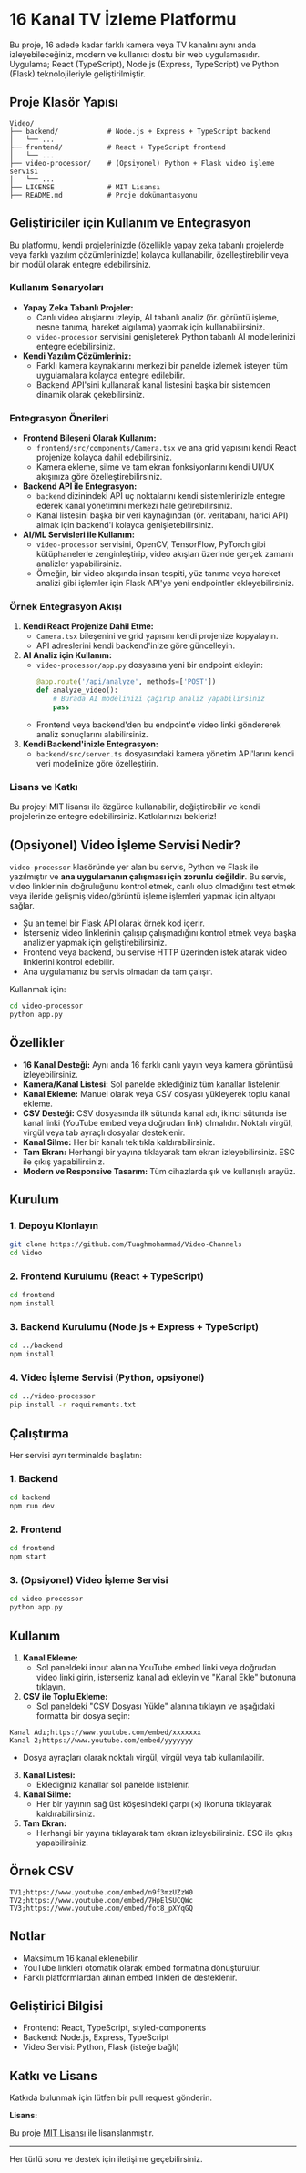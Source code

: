 # 16 Kanal TV İzleme Platformu

Bu proje, 16 adede kadar farklı kamera veya TV kanalını aynı anda izleyebileceğiniz, modern ve kullanıcı dostu bir web uygulamasıdır. Uygulama; React (TypeScript), Node.js (Express, TypeScript) ve Python (Flask) teknolojileriyle geliştirilmiştir.

## Proje Klasör Yapısı
```
Video/
├── backend/            # Node.js + Express + TypeScript backend
│   └── ...
├── frontend/           # React + TypeScript frontend
│   └── ...
├── video-processor/    # (Opsiyonel) Python + Flask video işleme servisi
│   └── ...
├── LICENSE             # MIT Lisansı
├── README.md           # Proje dokümantasyonu
```

## Geliştiriciler için Kullanım ve Entegrasyon
Bu platformu, kendi projelerinizde (özellikle yapay zeka tabanlı projelerde veya farklı yazılım çözümlerinizde) kolayca kullanabilir, özelleştirebilir veya bir modül olarak entegre edebilirsiniz.

### Kullanım Senaryoları
- **Yapay Zeka Tabanlı Projeler:**
  - Canlı video akışlarını izleyip, AI tabanlı analiz (ör. görüntü işleme, nesne tanıma, hareket algılama) yapmak için kullanabilirsiniz.
  - `video-processor` servisini genişleterek Python tabanlı AI modellerinizi entegre edebilirsiniz.
- **Kendi Yazılım Çözümleriniz:**
  - Farklı kamera kaynaklarını merkezi bir panelde izlemek isteyen tüm uygulamalara kolayca entegre edilebilir.
  - Backend API'sini kullanarak kanal listesini başka bir sistemden dinamik olarak çekebilirsiniz.

### Entegrasyon Önerileri
- **Frontend Bileşeni Olarak Kullanım:**
  - `frontend/src/components/Camera.tsx` ve ana grid yapısını kendi React projenize kolayca dahil edebilirsiniz.
  - Kamera ekleme, silme ve tam ekran fonksiyonlarını kendi UI/UX akışınıza göre özelleştirebilirsiniz.
- **Backend API ile Entegrasyon:**
  - `backend` dizinindeki API uç noktalarını kendi sistemlerinizle entegre ederek kanal yönetimini merkezi hale getirebilirsiniz.
  - Kanal listesini başka bir veri kaynağından (ör. veritabanı, harici API) almak için backend'i kolayca genişletebilirsiniz.
- **AI/ML Servisleri ile Kullanım:**
  - `video-processor` servisini, OpenCV, TensorFlow, PyTorch gibi kütüphanelerle zenginleştirip, video akışları üzerinde gerçek zamanlı analizler yapabilirsiniz.
  - Örneğin, bir video akışında insan tespiti, yüz tanıma veya hareket analizi gibi işlemler için Flask API'ye yeni endpointler ekleyebilirsiniz.

### Örnek Entegrasyon Akışı
1. **Kendi React Projenize Dahil Etme:**
   - `Camera.tsx` bileşenini ve grid yapısını kendi projenize kopyalayın.
   - API adreslerini kendi backend'inize göre güncelleyin.
2. **AI Analiz için Kullanım:**
   - `video-processor/app.py` dosyasına yeni bir endpoint ekleyin:
     ```python
     @app.route('/api/analyze', methods=['POST'])
     def analyze_video():
         # Burada AI modelinizi çağırıp analiz yapabilirsiniz
         pass
     ```
   - Frontend veya backend'den bu endpoint'e video linki göndererek analiz sonuçlarını alabilirsiniz.
3. **Kendi Backend'inizle Entegrasyon:**
   - `backend/src/server.ts` dosyasındaki kamera yönetim API'larını kendi veri modelinize göre özelleştirin.

### Lisans ve Katkı
Bu projeyi MIT lisansı ile özgürce kullanabilir, değiştirebilir ve kendi projelerinize entegre edebilirsiniz. Katkılarınızı bekleriz!

## (Opsiyonel) Video İşleme Servisi Nedir?
`video-processor` klasöründe yer alan bu servis, Python ve Flask ile yazılmıştır ve **ana uygulamanın çalışması için zorunlu değildir**. Bu servis, video linklerinin doğruluğunu kontrol etmek, canlı olup olmadığını test etmek veya ileride gelişmiş video/görüntü işleme işlemleri yapmak için altyapı sağlar.

- Şu an temel bir Flask API olarak örnek kod içerir.
- İsterseniz video linklerinin çalışıp çalışmadığını kontrol etmek veya başka analizler yapmak için geliştirebilirsiniz.
- Frontend veya backend, bu servise HTTP üzerinden istek atarak video linklerini kontrol edebilir.
- Ana uygulamanız bu servis olmadan da tam çalışır.

Kullanmak için:
```bash
cd video-processor
python app.py
```

## Özellikler
- **16 Kanal Desteği:** Aynı anda 16 farklı canlı yayın veya kamera görüntüsü izleyebilirsiniz.
- **Kamera/Kanal Listesi:** Sol panelde eklediğiniz tüm kanallar listelenir.
- **Kanal Ekleme:** Manuel olarak veya CSV dosyası yükleyerek toplu kanal ekleme.
- **CSV Desteği:** CSV dosyasında ilk sütunda kanal adı, ikinci sütunda ise kanal linki (YouTube embed veya doğrudan link) olmalıdır. Noktalı virgül, virgül veya tab ayraçlı dosyalar desteklenir.
- **Kanal Silme:** Her bir kanalı tek tıkla kaldırabilirsiniz.
- **Tam Ekran:** Herhangi bir yayına tıklayarak tam ekran izleyebilirsiniz. ESC ile çıkış yapabilirsiniz.
- **Modern ve Responsive Tasarım:** Tüm cihazlarda şık ve kullanışlı arayüz.

## Kurulum
### 1. Depoyu Klonlayın
```bash
git clone https://github.com/Tuaghmohammad/Video-Channels
cd Video
```

### 2. Frontend Kurulumu (React + TypeScript)
```bash
cd frontend
npm install
```

### 3. Backend Kurulumu (Node.js + Express + TypeScript)
```bash
cd ../backend
npm install
```

### 4. Video İşleme Servisi (Python, opsiyonel)
```bash
cd ../video-processor
pip install -r requirements.txt
```

## Çalıştırma
Her servisi ayrı terminalde başlatın:

### 1. Backend
```bash
cd backend
npm run dev
```

### 2. Frontend
```bash
cd frontend
npm start
```

### 3. (Opsiyonel) Video İşleme Servisi
```bash
cd video-processor
python app.py
```

## Kullanım
1. **Kanal Ekleme:**
   - Sol paneldeki input alanına YouTube embed linki veya doğrudan video linki girin, isterseniz kanal adı ekleyin ve "Kanal Ekle" butonuna tıklayın.
2. **CSV ile Toplu Ekleme:**
   - Sol paneldeki "CSV Dosyası Yükle" alanına tıklayın ve aşağıdaki formatta bir dosya seçin:

```
Kanal Adı;https://www.youtube.com/embed/xxxxxxx
Kanal 2;https://www.youtube.com/embed/yyyyyyy
```
   - Dosya ayraçları olarak noktalı virgül, virgül veya tab kullanılabilir.
3. **Kanal Listesi:**
   - Eklediğiniz kanallar sol panelde listelenir.
4. **Kanal Silme:**
   - Her bir yayının sağ üst köşesindeki çarpı (×) ikonuna tıklayarak kaldırabilirsiniz.
5. **Tam Ekran:**
   - Herhangi bir yayına tıklayarak tam ekran izleyebilirsiniz. ESC ile çıkış yapabilirsiniz.

## Örnek CSV
```
TV1;https://www.youtube.com/embed/n9f3mzUZzW0
TV2;https://www.youtube.com/embed/7HpElSUCQWc
TV3;https://www.youtube.com/embed/fot8_pXYqGQ
```

## Notlar
- Maksimum 16 kanal eklenebilir.
- YouTube linkleri otomatik olarak embed formatına dönüştürülür.
- Farklı platformlardan alınan embed linkleri de desteklenir.

## Geliştirici Bilgisi
- Frontend: React, TypeScript, styled-components
- Backend: Node.js, Express, TypeScript
- Video Servisi: Python, Flask (isteğe bağlı)

## Katkı ve Lisans
Katkıda bulunmak için lütfen bir pull request gönderin.

**Lisans:**

Bu proje [MIT Lisansı](./LICENSE) ile lisanslanmıştır.

---
Her türlü soru ve destek için iletişime geçebilirsiniz. 